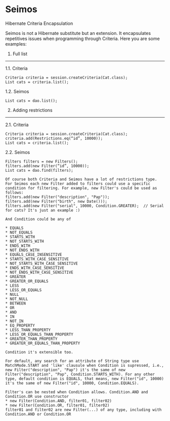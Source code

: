 Seimos
======

Hibernate Criteria Encapsulation

Seimos is not a Hibernate substitute but an extension. It encapsulates repetitives issues when programming through 
Criteria. Here you are some examples:

1. Full list
------------
  1.1. Criteria

    Criteria criteria = session.createCriteria(Cat.class);    
    List cats = criteria.list();

  1.2. Seimos
  
    List cats = dao.list();
    
2. Adding restrictions
----------------------
  2.1. Criteria

    Criteria criteria = session.createCriteria(Cat.class);
    criteria.add(Restrictions.eq(“id”, 10000));
    List cats = criteria.list();
    
  2.2. Seimos
  
    Filters filters = new Filters();
    filters.add(new Filter(“id”, 10000));
    List cats = dao.find(filters);
    
    Of course both Criteria and Seimos have a lot of restrictions type. For Seimos each new Filter added to filters could use a specific condition for filtering. For example, new Filter's could be used as follows:
    filters.add(new Filter("description", "Pap"));
    filters.add(new Filter("birth", new Date()));
    filters.add(new Filter("serial", 10000, Condition.GREATER);  // Serial for cats? It's just an example :)
    
    And Condition could be any of 
    
    * EQUALS
    * NOT_EQUALS
    * STARTS_WITH
    * NOT_STARTS_WITH
    * ENDS_WITH
    * NOT_ENDS_WITH
    * EQUALS_CASE_INSENSITIVE
    * STARTS_WITH_CASE_SENSITIVE
    * NOT_STARTS_WITH_CASE_SENSITIVE
    * ENDS_WITH_CASE_SENSITIVE
    * NOT_ENDS_WITH_CASE_SENSITIVE
    * GREATER
    * GREATER_OR_EQUALS
    * LESS
    * LESS_OR_EQUALS
    * NULL
    * NOT_NULL
    * BETWEEN
    * OR
    * AND
    * IN
    * NOT_IN
    * EQ_PROPERTY
    * LESS_THAN_PROPERTY
    * LESS_OR_EQUALS_THAN_PROPERTY
    * GREATER_THAN_PROPERTY
    * GREATER_OR_EQUALS_THAN_PROPERTY
    
    Condition it's extensible too.
    
    For default, any search for an attribute of String type use MatchMode.START and 'like' clausule when Condition is supressed, i.e., new Filter("description", "Pap") it's the same of new Filter("description", "Pap", Condition.STARTS_WITH). For any other type, default condition is EQUALS, that means, new Filter("id", 10000) it's the same of new Filter("id", 10000, Condition.EQUALS).
    
    Filter's can be nested when Condition allows. Condition.AND and Condition.OR use constructor
    * new Filter(Condition.AND, filter01, filter02)
    * new Filter(Condition.OR, filter01, filter02)
    filter01 and filter02 are new Filter(...) of any type, including with Condition.AND or Condition.OR
    